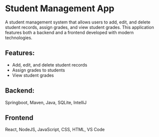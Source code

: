# Student Management App

A student management system that allows users to add, edit, and delete student records, assign grades, and view student grades. This application features both a backend and a frontend developed with modern technologies.

## Features:
- Add, edit, and delete student records
- Assign grades to students
- View student grades

## Backend:
Springboot,
Maven,
Java,
SQLite,
IntelliJ

## Frontend
React,
NodeJS,
JavaScript,
CSS,
HTML,
VS Code
